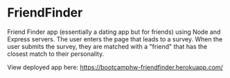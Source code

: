 # FriendFinder
Friend Finder app (essentially a dating app but for friends) using Node and Express servers. The user enters the page that leads to a survey. When the user submits the survey, they are matched with a "friend" that has the closest match to their personality.

View deployed app here: https://bootcamphw-friendfinder.herokuapp.com/
